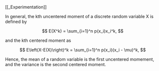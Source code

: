 [[_Experimentation]]

In general, the kth uncentered moment of a discrete random variable X is defined by

$$
E(X^k) = \sum_{i=1}^n p(x_i)x_i^k,
$$

and the kth centered moment as

$$
E\left(X-E(X)\right)^k = \sum_{i=1}^n p(x_i)(x_i - \mu)^k,
$$

  Hence, the mean of a random variable is the first uncentered momement, and the variance is the second centered moment.